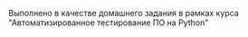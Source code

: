Выполнено в качестве домашнего задания в рамках курса "Автоматизированное тестирование ПО на Python"
